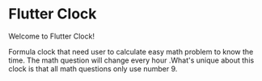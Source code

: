 # Flutter Clock

Welcome to Flutter Clock!

Formula clock that need user to calculate easy math problem to know the time.
The math question will change every hour .What's unique about this clock is that all math questions only use number 9.